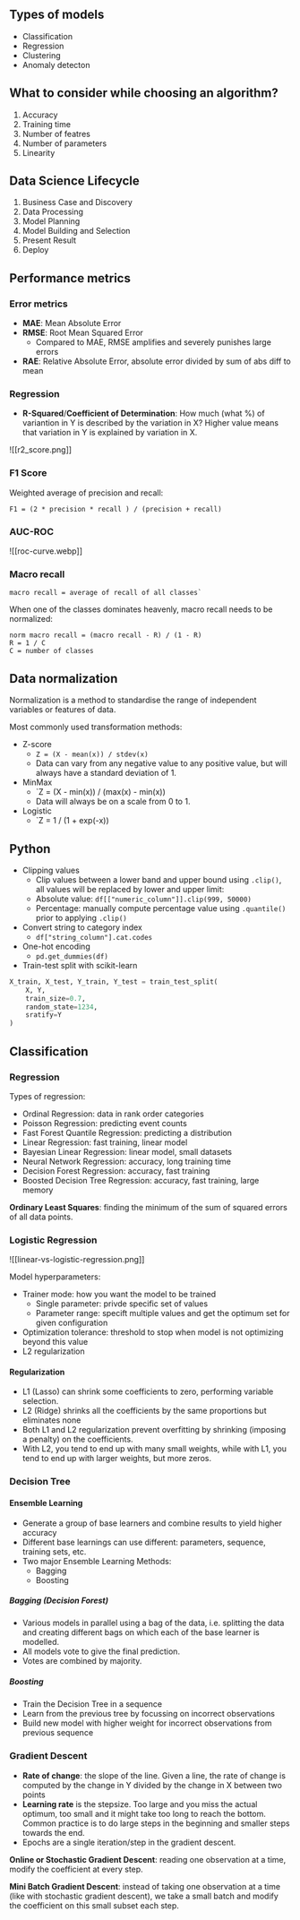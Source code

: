 ## Types of models

- Classification
- Regression
- Clustering
- Anomaly detecton

## What to consider while choosing an algorithm?

1. Accuracy
2. Training time
3. Number of featres
4. Number of parameters
5. Linearity

## Data Science Lifecycle

1. Business Case and Discovery
2. Data Processing
3. Model Planning
4. Model Building and Selection
5. Present Result
6. Deploy

## Performance metrics

### Error metrics

- **MAE**: Mean Absolute Error
- **RMSE**: Root Mean Squared Error
	- Compared to MAE, RMSE amplifies and severely punishes large errors
- **RAE**: Relative Absolute Error, absolute error divided by sum of abs diff to mean

### Regression

- **R-Squared**/**Coefficient of Determination**: How much (what %) of variantion in Y is described by the variation in X? Higher value means that variation in Y is explained by variation in X.

![[r2_score.png]]

### F1 Score 

Weighted average of precision and recall:

```
F1 = (2 * precision * recall ) / (precision + recall)
```

### AUC-ROC

![[roc-curve.webp]]

### Macro recall

```
macro recall = average of recall of all classes`
```

When one of the classes dominates heavenly, macro recall needs to be normalized:

```
norm macro recall = (macro recall - R) / (1 - R)
R = 1 / C
C = number of classes
```


## Data normalization

Normalization is a method to standardise the range of independent variables or features of data.

Most commonly used transformation methods:

- Z-score
	- `Z = (X - mean(x)) / stdev(x)`
	- Data can vary from any negative value to any positive value, but will always have a standard deviation of 1.
- MinMax
	- `Z = (X - min(x)) / (max(x) - min(x))
	- Data will always be on a scale from 0 to 1.
- Logistic
	- `Z = 1 / (1 + exp(-x))

## Python

- Clipping values
	- Clip values between a lower band and upper bound using `.clip()`, all values will be replaced by lower and upper limit:
	- Absolute value: `df[["numeric_column"]].clip(999, 50000)`
	- Percentage: manually compute percentage value using `.quantile()` prior to applying `.clip()`
- Convert string to category index
	- `df["string_column"].cat.codes`
- One-hot encoding
	- `pd.get_dummies(df)`
- Train-test split with scikit-learn
```python
X_train, X_test, Y_train, Y_test = train_test_split(
	X, Y,
	train_size=0.7,
	random_state=1234,
	sratify=Y
)
```

## Classification

### Regression

Types of regression:
- Ordinal Regression: data in rank order categories
- Poisson Regression: predicting event counts
- Fast Forest Quantile Regression: predicting a distribution
- Linear Regression: fast training, linear model
- Bayesian Linear Regression: linear model, small datasets
- Neural Network Regression: accuracy, long training time
- Decision Forest Regression: accuracy, fast training
- Boosted Decision Tree Regression: accuracy, fast training, large memory

**Ordinary Least Squares**: finding the minimum of the sum of squared errors of all data points.

### Logistic Regression

![[linear-vs-logistic-regression.png]]

Model hyperparameters:
- Trainer mode: how you want the model to be trained
	- Single parameter: privde specific set of values
	- Parameter range: specift multiple values and get the optimum set for given configuration
- Optimization tolerance: threshold to stop when model is not optimizing beyond this value
- L2 regularization

#### Regularization

- L1 (Lasso) can shrink some coefficients to zero, performing variable selection.
- L2 (Ridge) shrinks all the coefficients by the same proportions but eliminates none
- Both L1 and L2 regularization prevent overfitting by shrinking (imposing a penalty) on the coefficients.
- With L2, you tend to end up with many small weights, while with L1, you tend to end up with larger weights, but more zeros.

### Decision Tree

#### Ensemble Learning

- Generate a group of base learners and combine results to yield higher accuracy
- Different base learnings can use different: parameters, sequence, training sets, etc.
- Two major Ensemble Learning Methods:
	- Bagging 
	- Boosting

##### Bagging (Decision Forest)

- Various models in parallel using a bag of the data, i.e. splitting the data and creating different bags on which each of the base learner is modelled.
- All models vote to give the final prediction.
- Votes are combined by majority.

##### Boosting

- Train the Decision Tree in a sequence
- Learn from the previous tree by focussing on incorrect observations
- Build new model with higher weight for incorrect observations from previous sequence

### Gradient Descent

- **Rate of change**: the slope of the line. Given a line, the rate of change is computed by the  change in Y divided by the change in X between two points
- **Learning rate** is the stepsize. Too large and you miss the actual optimum, too small and it might take too long to reach the bottom. Common practice is to do large steps in the beginning and smaller steps towards the end.
- Epochs are a single iteration/step in the gradient descent.

**Online or Stochastic Gradient Descent**: reading one observation at a time, modify the coefficient at every step. 

**Mini Batch Gradient Descent**: instead of taking one observation at a time (like with stochastic gradient descent), we take a small batch and modify the coefficient on this small subset each step.